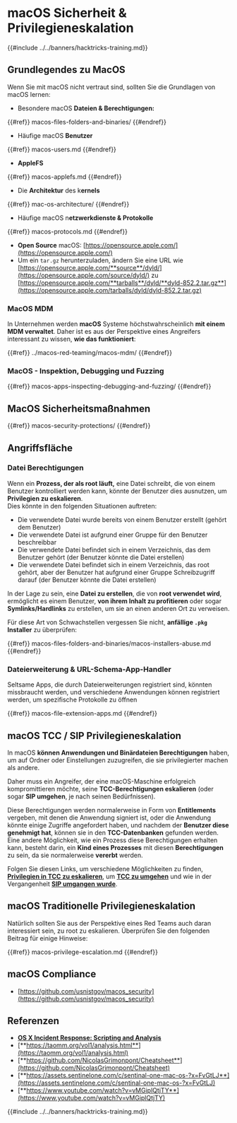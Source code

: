 # macOS Sicherheit & Privilegieneskalation

{{#include ../../banners/hacktricks-training.md}}

## Grundlegendes zu MacOS

Wenn Sie mit macOS nicht vertraut sind, sollten Sie die Grundlagen von macOS lernen:

- Besondere macOS **Dateien & Berechtigungen:**


{{#ref}}
macos-files-folders-and-binaries/
{{#endref}}

- Häufige macOS **Benutzer**


{{#ref}}
macos-users.md
{{#endref}}

- **AppleFS**


{{#ref}}
macos-applefs.md
{{#endref}}

- Die **Architektur** des k**ernels**


{{#ref}}
mac-os-architecture/
{{#endref}}

- Häufige macOS n**etzwerkdienste & Protokolle**


{{#ref}}
macos-protocols.md
{{#endref}}

- **Open Source** macOS: [https://opensource.apple.com/](https://opensource.apple.com/)
- Um ein `tar.gz` herunterzuladen, ändern Sie eine URL wie [https://opensource.apple.com/**source**/dyld/](https://opensource.apple.com/source/dyld/) zu [https://opensource.apple.com/**tarballs**/dyld/**dyld-852.2.tar.gz**](https://opensource.apple.com/tarballs/dyld/dyld-852.2.tar.gz)

### MacOS MDM

In Unternehmen werden **macOS** Systeme höchstwahrscheinlich **mit einem MDM verwaltet**. Daher ist es aus der Perspektive eines Angreifers interessant zu wissen, **wie das funktioniert**:


{{#ref}}
../macos-red-teaming/macos-mdm/
{{#endref}}

### MacOS - Inspektion, Debugging und Fuzzing


{{#ref}}
macos-apps-inspecting-debugging-and-fuzzing/
{{#endref}}

## MacOS Sicherheitsmaßnahmen


{{#ref}}
macos-security-protections/
{{#endref}}

## Angriffsfläche

### Datei Berechtigungen

Wenn ein **Prozess, der als root läuft,** eine Datei schreibt, die von einem Benutzer kontrolliert werden kann, könnte der Benutzer dies ausnutzen, um **Privilegien zu eskalieren**.\
Dies könnte in den folgenden Situationen auftreten:

- Die verwendete Datei wurde bereits von einem Benutzer erstellt (gehört dem Benutzer)
- Die verwendete Datei ist aufgrund einer Gruppe für den Benutzer beschreibbar
- Die verwendete Datei befindet sich in einem Verzeichnis, das dem Benutzer gehört (der Benutzer könnte die Datei erstellen)
- Die verwendete Datei befindet sich in einem Verzeichnis, das root gehört, aber der Benutzer hat aufgrund einer Gruppe Schreibzugriff darauf (der Benutzer könnte die Datei erstellen)

In der Lage zu sein, eine **Datei zu erstellen**, die von **root verwendet wird**, ermöglicht es einem Benutzer, **von ihrem Inhalt zu profitieren** oder sogar **Symlinks/Hardlinks** zu erstellen, um sie an einen anderen Ort zu verweisen.

Für diese Art von Schwachstellen vergessen Sie nicht, **anfällige `.pkg` Installer** zu überprüfen:


{{#ref}}
macos-files-folders-and-binaries/macos-installers-abuse.md
{{#endref}}

### Dateierweiterung & URL-Schema-App-Handler

Seltsame Apps, die durch Dateierweiterungen registriert sind, könnten missbraucht werden, und verschiedene Anwendungen können registriert werden, um spezifische Protokolle zu öffnen


{{#ref}}
macos-file-extension-apps.md
{{#endref}}

## macOS TCC / SIP Privilegieneskalation

In macOS **können Anwendungen und Binärdateien Berechtigungen** haben, um auf Ordner oder Einstellungen zuzugreifen, die sie privilegierter machen als andere.

Daher muss ein Angreifer, der eine macOS-Maschine erfolgreich kompromittieren möchte, seine **TCC-Berechtigungen eskalieren** (oder sogar **SIP umgehen**, je nach seinen Bedürfnissen).

Diese Berechtigungen werden normalerweise in Form von **Entitlements** vergeben, mit denen die Anwendung signiert ist, oder die Anwendung könnte einige Zugriffe angefordert haben, und nachdem der **Benutzer diese genehmigt hat**, können sie in den **TCC-Datenbanken** gefunden werden. Eine andere Möglichkeit, wie ein Prozess diese Berechtigungen erhalten kann, besteht darin, ein **Kind eines Prozesses** mit diesen **Berechtigungen** zu sein, da sie normalerweise **vererbt** werden.

Folgen Sie diesen Links, um verschiedene Möglichkeiten zu finden, [**Privilegien in TCC zu eskalieren**](macos-security-protections/macos-tcc/index.html#tcc-privesc-and-bypasses), um [**TCC zu umgehen**](macos-security-protections/macos-tcc/macos-tcc-bypasses/index.html) und wie in der Vergangenheit [**SIP umgangen wurde**](macos-security-protections/macos-sip.md#sip-bypasses).

## macOS Traditionelle Privilegieneskalation

Natürlich sollten Sie aus der Perspektive eines Red Teams auch daran interessiert sein, zu root zu eskalieren. Überprüfen Sie den folgenden Beitrag für einige Hinweise:


{{#ref}}
macos-privilege-escalation.md
{{#endref}}

## macOS Compliance

- [https://github.com/usnistgov/macos_security](https://github.com/usnistgov/macos_security)

## Referenzen

- [**OS X Incident Response: Scripting and Analysis**](https://www.amazon.com/OS-Incident-Response-Scripting-Analysis-ebook/dp/B01FHOHHVS)
- [**https://taomm.org/vol1/analysis.html**](https://taomm.org/vol1/analysis.html)
- [**https://github.com/NicolasGrimonpont/Cheatsheet**](https://github.com/NicolasGrimonpont/Cheatsheet)
- [**https://assets.sentinelone.com/c/sentinal-one-mac-os-?x=FvGtLJ**](https://assets.sentinelone.com/c/sentinal-one-mac-os-?x=FvGtLJ)
- [**https://www.youtube.com/watch?v=vMGiplQtjTY**](https://www.youtube.com/watch?v=vMGiplQtjTY)

{{#include ../../banners/hacktricks-training.md}}
